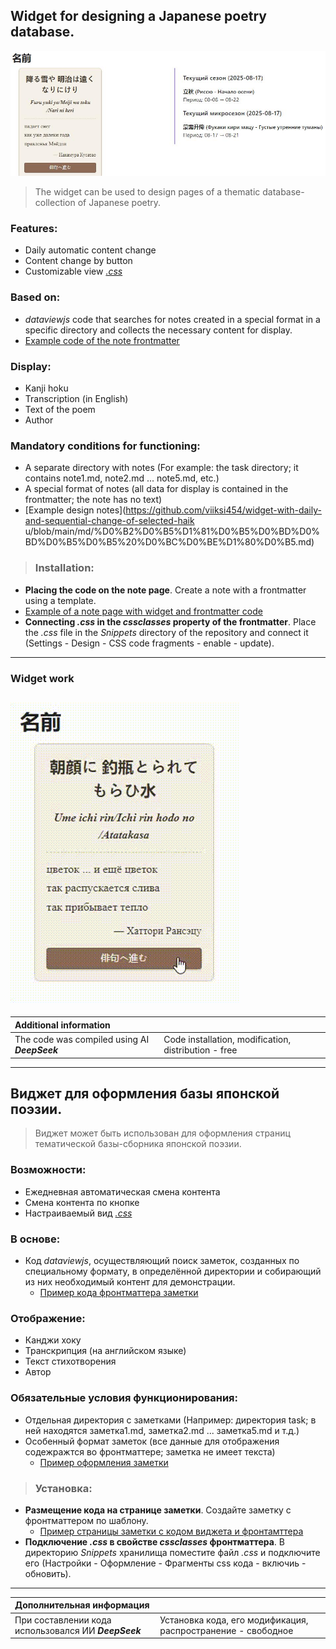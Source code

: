 ## Widget for designing a Japanese poetry database.
![note_img](https://github.com/viiksi454/widget-with-daily-and-sequential-change-of-selected-haiku/blob/main/images/note_img.jpeg)
>The widget can be used to design pages of a thematic database-collection of Japanese poetry.
### Features:
- Daily automatic content change
- Content change by button
- Customizable view _[.css](https://github.com/viiksi454/widget-with-daily-and-sequential-change-of-selected-haiku/blob/main/css/haiku.css)_
### Based on:
- _dataviewjs_ code that searches for notes created in a special format in a specific directory and collects the necessary content for display.
- [Example code of the note frontmatter](https://github.com/viiksi454/widget-with-daily-and-sequential-change-of-selected-haiku/blob/main/md/note%20frontmatter.md)
### Display:
- Kanji hoku
- Transcription (in English)
- Text of the poem
- Author
### Mandatory conditions for functioning:
- A separate directory with notes (For example: the task directory; it contains note1.md, note2.md ... note5.md, etc.)
- A special format of notes (all data for display is contained in the frontmatter; the note has no text)
- [Example design notes](https://github.com/viiksi454/widget-with-daily-and-sequential-change-of-selected-haik u/blob/main/md/%D0%B2%D0%B5%D1%81%D0%B5%D0%BD%D0%BD%D0%B5%D0%B5%20%D0%BC%D0%BE%D1%80%D0%B5.md)
>### Installation:
- **Placing the code on the note page**. Create a note with a frontmatter using a template. 
- [Example of a note page with widget and frontmatter code](https://github.com/viiksi454/widget-with-daily-and-sequential-change-of-selected-haiku/blob/main/md/widget.md)
- **Connecting _.css_ in the _cssclasses_ property of the frontmatter**. Place the _.css_ file in the _Snippets_ directory of the repository and connect it (Settings - Design - CSS code fragments - enable - update).
---
### Widget work
![widget_work](https://github.com/viiksi454/widget-with-daily-and-sequential-change-of-selected-haiku/blob/main/images/widget_work.gif)
---

|**Additional information**| |
| :------------------------ | :------------------- |
|The code was compiled using AI **_DeepSeek_**|Code installation, modification, distribution - free|---
---
## Виджет для оформления базы японской поэзии.
>Виджет может быть использован для оформления страниц тематической базы-сборника японской поэзии.
### Возможности:
- Ежедневная автоматическая смена контента
- Смена контента по кнопке
- Настраиваемый вид _[.css](https://github.com/viiksi454/widget-with-daily-and-sequential-change-of-selected-haiku/blob/main/css/haiku.css)_
### В основе:
- Код _dataviewjs_, осуществляющий поиск заметок, созданных по специальному формату, в определённой директории и собирающий из них необходимый контент для демонстрации.
  - [Пример кода фронтматтера заметки](https://github.com/viiksi454/widget-with-daily-and-sequential-change-of-selected-haiku/blob/main/md/note%20frontmatter.md)
### Отображение:
- Канджи хоку
- Транскрипция (на английском языке)
- Текст стихотворения
- Автор 
### Обязательные условия функционирования:
- Отдельная директория с заметками (Например: директория task; в ней находятся заметка1.md, заметка2.md ... заметка5.md и т.д.)
- Особенный формат заметок (все данные для отображения содежражтся во фронтматтере; заметка не имеет текста)
  - [Пример оформления заметки](https://github.com/viiksi454/widget-with-daily-and-sequential-change-of-selected-haiku/blob/main/md/%D0%B2%D0%B5%D1%81%D0%B5%D0%BD%D0%BD%D0%B5%D0%B5%20%D0%BC%D0%BE%D1%80%D0%B5.md)
>### Установка:
- **Размещение кода на странице заметки**. Создайте заметку с фронтматтером по шаблону.
  - [Пример страницы заметки с кодом виджета и фронтамттера](https://github.com/viiksi454/widget-with-daily-and-sequential-change-of-selected-haiku/blob/main/md/widget.md)
- **Подключение _.css_ в свойстве _cssclasses_ фронтматтера**. В директорию _Snippets_ хранилища поместите файл _.css_ и подключите его (Настройки - Оформление - Фрагменты css кода - включиь - обновить).
---

|**Дополнительная информация**| |
| :------------------------ | :------------------- |
|При составлении кода использовался ИИ **_DeepSeek_**|Установка кода, его модификация, распространение - свободное|
